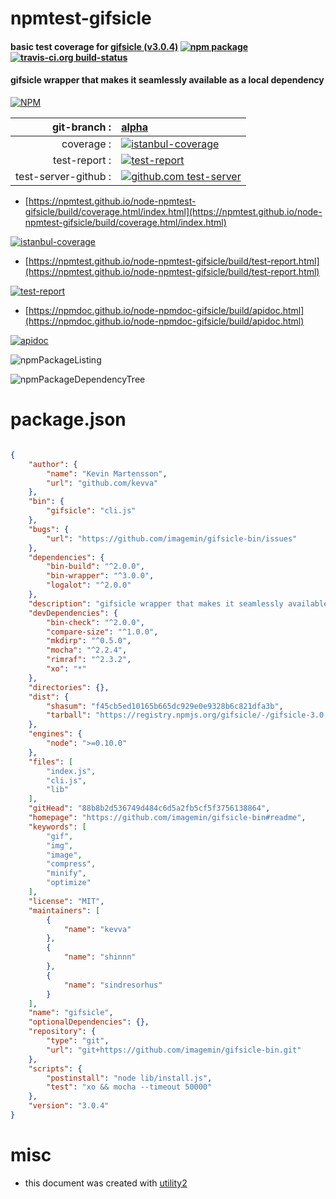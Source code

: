 # npmtest-gifsicle

#### basic test coverage for  [gifsicle (v3.0.4)](https://github.com/imagemin/gifsicle-bin#readme)  [![npm package](https://img.shields.io/npm/v/npmtest-gifsicle.svg?style=flat-square)](https://www.npmjs.org/package/npmtest-gifsicle) [![travis-ci.org build-status](https://api.travis-ci.org/npmtest/node-npmtest-gifsicle.svg)](https://travis-ci.org/npmtest/node-npmtest-gifsicle)

#### gifsicle wrapper that makes it seamlessly available as a local dependency

[![NPM](https://nodei.co/npm/gifsicle.png?downloads=true&downloadRank=true&stars=true)](https://www.npmjs.com/package/gifsicle)

| git-branch : | [alpha](https://github.com/npmtest/node-npmtest-gifsicle/tree/alpha)|
|--:|:--|
| coverage : | [![istanbul-coverage](https://npmtest.github.io/node-npmtest-gifsicle/build/coverage.badge.svg)](https://npmtest.github.io/node-npmtest-gifsicle/build/coverage.html/index.html)|
| test-report : | [![test-report](https://npmtest.github.io/node-npmtest-gifsicle/build/test-report.badge.svg)](https://npmtest.github.io/node-npmtest-gifsicle/build/test-report.html)|
| test-server-github : | [![github.com test-server](https://npmtest.github.io/node-npmtest-gifsicle/GitHub-Mark-32px.png)](https://npmtest.github.io/node-npmtest-gifsicle/build/app/index.html) | | build-artifacts : | [![build-artifacts](https://npmtest.github.io/node-npmtest-gifsicle/glyphicons_144_folder_open.png)](https://github.com/npmtest/node-npmtest-gifsicle/tree/gh-pages/build)|

- [https://npmtest.github.io/node-npmtest-gifsicle/build/coverage.html/index.html](https://npmtest.github.io/node-npmtest-gifsicle/build/coverage.html/index.html)

[![istanbul-coverage](https://npmtest.github.io/node-npmtest-gifsicle/build/screenCapture.buildCi.browser.%252Ftmp%252Fbuild%252Fcoverage.lib.html.png)](https://npmtest.github.io/node-npmtest-gifsicle/build/coverage.html/index.html)

- [https://npmtest.github.io/node-npmtest-gifsicle/build/test-report.html](https://npmtest.github.io/node-npmtest-gifsicle/build/test-report.html)

[![test-report](https://npmtest.github.io/node-npmtest-gifsicle/build/screenCapture.buildCi.browser.%252Ftmp%252Fbuild%252Ftest-report.html.png)](https://npmtest.github.io/node-npmtest-gifsicle/build/test-report.html)

- [https://npmdoc.github.io/node-npmdoc-gifsicle/build/apidoc.html](https://npmdoc.github.io/node-npmdoc-gifsicle/build/apidoc.html)

[![apidoc](https://npmdoc.github.io/node-npmdoc-gifsicle/build/screenCapture.buildCi.browser.%252Ftmp%252Fbuild%252Fapidoc.html.png)](https://npmdoc.github.io/node-npmdoc-gifsicle/build/apidoc.html)

![npmPackageListing](https://npmtest.github.io/node-npmtest-gifsicle/build/screenCapture.npmPackageListing.svg)

![npmPackageDependencyTree](https://npmtest.github.io/node-npmtest-gifsicle/build/screenCapture.npmPackageDependencyTree.svg)



# package.json

```json

{
    "author": {
        "name": "Kevin Martensson",
        "url": "github.com/kevva"
    },
    "bin": {
        "gifsicle": "cli.js"
    },
    "bugs": {
        "url": "https://github.com/imagemin/gifsicle-bin/issues"
    },
    "dependencies": {
        "bin-build": "^2.0.0",
        "bin-wrapper": "^3.0.0",
        "logalot": "^2.0.0"
    },
    "description": "gifsicle wrapper that makes it seamlessly available as a local dependency",
    "devDependencies": {
        "bin-check": "^2.0.0",
        "compare-size": "^1.0.0",
        "mkdirp": "^0.5.0",
        "mocha": "^2.2.4",
        "rimraf": "^2.3.2",
        "xo": "*"
    },
    "directories": {},
    "dist": {
        "shasum": "f45cb5ed10165b665dc929e0e9328b6c821dfa3b",
        "tarball": "https://registry.npmjs.org/gifsicle/-/gifsicle-3.0.4.tgz"
    },
    "engines": {
        "node": ">=0.10.0"
    },
    "files": [
        "index.js",
        "cli.js",
        "lib"
    ],
    "gitHead": "88b8b2d536749d484c6d5a2fb5cf5f3756138864",
    "homepage": "https://github.com/imagemin/gifsicle-bin#readme",
    "keywords": [
        "gif",
        "img",
        "image",
        "compress",
        "minify",
        "optimize"
    ],
    "license": "MIT",
    "maintainers": [
        {
            "name": "kevva"
        },
        {
            "name": "shinnn"
        },
        {
            "name": "sindresorhus"
        }
    ],
    "name": "gifsicle",
    "optionalDependencies": {},
    "repository": {
        "type": "git",
        "url": "git+https://github.com/imagemin/gifsicle-bin.git"
    },
    "scripts": {
        "postinstall": "node lib/install.js",
        "test": "xo && mocha --timeout 50000"
    },
    "version": "3.0.4"
}
```



# misc
- this document was created with [utility2](https://github.com/kaizhu256/node-utility2)
